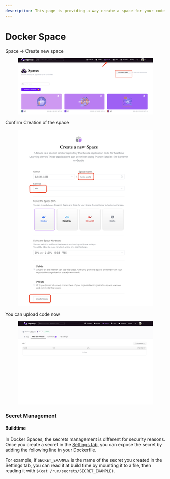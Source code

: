 ```yaml
---
description: This page is providing a way create a space for your code.
---
```


# Docker Space

Space -> Create new space

<figure><img src="../.gitbook/assets/image (1) (2).png" alt=""><figcaption></figcaption></figure>

Confirm Creation of the space

<figure><img src="../.gitbook/assets/image (3) (1) (1) (1).png" alt=""><figcaption></figcaption></figure>

You can upload code now

<figure><img src="../.gitbook/assets/image (1) (1) (1) (1).png" alt=""><figcaption></figcaption></figure>

### Secret Management

#### Buildtime

In Docker Spaces, the secrets management is different for security reasons. Once you create a secret in the [Settings tab](https://huggingface.co/docs/hub/spaces-overview#managing-secrets), you can expose the secret by adding the following line in your Dockerfile.

For example, if `SECRET_EXAMPLE` is the name of the secret you created in the Settings tab, you can read it at build time by mounting it to a file, then reading it with `$(cat /run/secrets/SECRET_EXAMPLE)`.

